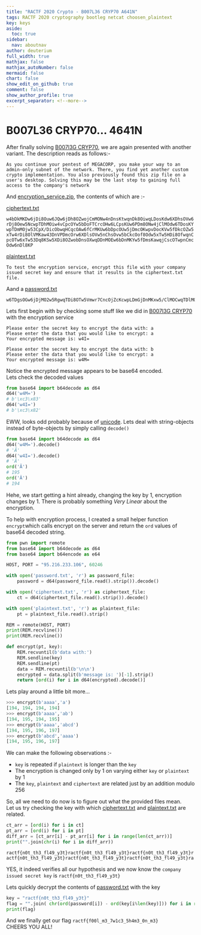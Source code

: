 ```yaml
---
title: "RACTF 2020 Crypto - B007L36 CRYP70 A641N"
tags: RACTF 2020 cryptography bootleg netcat choosen_plaintext
key: keys
aside:
  toc: true
sidebar:
  nav: aboutnav
author: deuterium
full_width: true
mathjax: false
mathjax_autoNumber: false
mermaid: false
chart: false
show_edit_on_github: true
comment: false
show_author_profile: true
excerpt_separator: <!--more-->
---
```


# B007L36 CRYP70... 4641N

After finally solving [B007l3G CRYP70](https://github.com/deut-erium/WriteUps/tree/master/ractf/crypto/BOO7l3G%20CRYP70), we are again presented with another variant. The description reads as follows:-

```
As you continue your pentest of MEGACORP, you make your way to an 
admin-only subnet of the network. There, you find yet another custom
crypto implementation. You also previously found this zip file on a 
user's desktop. Solving this may be the last step to gaining full 
access to the company's network
```
And [encryption_service.zip](encryption_service.zip), the contents of which are :-  

[ciphertext.txt](ciphertext.txt)
```
w4bDkMKDw6jDi8Ouw6JQw6jDh8OZwojCmMONw4nDnsKtwqnDk8OiwqLDosKdw6XDhsOVw6
rDj8Oew5NcwpTDhMOiw4vCpcOYw5bDoFTCrcOHw6LCpsKUw6PDm8ONw4jClMOdw6TDosKY
wpTDmMOjw53CpX/DicObwqHCqcOAw6fCrMKUw6bDpcOUw5jDmcOKwpvDocKVw5fDkcOZw5
xTw4rDi8OlVMKaw43DnVPDmcOrw6XDlsOVw5nChsOvw5bCkcOof8Odw5xTw5HDi8OfwqnC
pcOTw6xTw53Dq8KSw5XDi8OZwobDnsOXwqDDnMOEw6bDnMKYw5fDmsKawqjCscOTwpnCmc
Odw6nDl8KP
```
[plaintext.txt](plaintext.txt)
```
To test the encryption service, encrypt this file with your company 
issued secret key and ensure that it results in the ciphertext.txt file.
```
Aand a [password.txt](password.txt)
```
w6TDgsOGw6jDjMO2w5RgwqTDi8OTw5Vmwr7CncOjZcKcwpLDmGjDnMKxw5/ClMOCwqTDlMOaw5tjw7E=
```

Lets first begin with by checking some stuff like we did in [B007l3G CRYP70]() with the encryption service
```
Please enter the secret key to encrypt the data with: a
Please enter the data that you would like to encrypt: a
Your encrypted message is: w4I=

Please enter the secret key to encrypt the data with: b
Please enter the data that you would like to encrypt: a
Your encrypted message is: w4M=
```
Notice the encrypted message appears to be base64 encoded.  
Lets check the decoded values

```python
from base64 import b64decode as d64
d64('w4M=')
# b'\xc3\x83'
d64('w4I=')
# b'\xc3\x82'
```
EWW, looks odd probably because of [unicode](https://en.wikipedia.org/wiki/Unicode). Lets deal with string-objects instead of byte-objects by simply calling `decode()`

```python
from base64 import b64decode as d64
d64('w4M=').decode()
# 'Ã'
d64('w4I=').decode()
# 'Â'
ord('Ã')
# 195
ord('Â')
# 194
```

Hehe, we start getting a hint already, changing the key by 1, encryption changes by 1. There is probably something *Very Linear* about the encryption.

To help with encryption process, I created a small helper function `encrypt`which calls encrypt on the server and return the `ord` values of base64 decoded string.

```python
from pwn import remote
from base64 import b64decode as d64
from base64 import b64encode as e64

HOST, PORT = "95.216.233.106", 60246

with open('password.txt', 'r') as password_file:
    password = d64(password_file.read().strip()).decode()

with open('ciphertext.txt', 'r') as ciphertext_file:
    ct = d64(ciphertext_file.read().strip()).decode()

with open('plaintext.txt', 'r') as plaintext_file:
    pt = plaintext_file.read().strip()

REM = remote(HOST, PORT)
print(REM.recvline())
print(REM.recvline())

def encrypt(pt, key):
    REM.recvuntil(b'data with:')
    REM.sendline(key)
    REM.sendline(pt)
    data = REM.recvuntil(b'\n\n')
    encrypted = data.split(b'message is: ')[-1].strip()
    return [ord(i) for i in d64(encrypted).decode()]
```

Lets play around a little bit more...
```python
>>> encrypt(b'aaaa','a')
[194, 194, 194, 194]
>>> encrypt(b'aaaa','ab')
[194, 195, 194, 195]
>>> encrypt(b'aaaa','abcd')
[194, 195, 196, 197]
>>> encrypt(b'abcd','aaaa')
[194, 195, 196, 197]
```
We can make the following observations :-
* `key` is repeated if `plaintext` is longer than the `key`
* The encryption is changed only by 1 on varying either `key` or `plaintext` by 1
* The `key`, `plaintext` and `ciphertext` are related just by an addition modulo 256

So, all we need to do now is to figure out what the provided files mean.  
Let us try checking the key with which [ciphertext.txt](ciphertext.txt) and [plaintext.txt](plaintext.txt) are related.  

```python
ct_arr = [ord(i) for i in ct]
pt_arr = [ord(i) for i in pt]
diff_arr = [ct_arr[i] - pt_arr[i] for i in range(len(ct_arr))]
print("".join(chr(i) for i in diff_arr))
```
`ractf{n0t_th3_fl49_y3t}ractf{n0t_th3_fl49_y3t}ractf{n0t_th3_fl49_y3t}ractf{n0t_th3_fl49_y3t}ractf{n0t_th3_fl49_y3t}ractf{n0t_th3_fl49_y3t}ra`

YES, it indeed verifies all our hypothesis and we now know the `company issued secret key` is `ractf{n0t_th3_fl49_y3t}`

Lets quickly decrypt the contents of [password.txt](password.txt) with the key
```python
key = "ractf{n0t_th3_fl49_y3t}"
flag = "".join( chr(ord(password[i]) - ord(key[i%len(key)])) for i in range(len(password)) )
print(flag)
```
And we finally get our flag `ractf{f00l_m3_7w1c3_5h4m3_0n_m3}`  
CHEERS YOU ALL!
